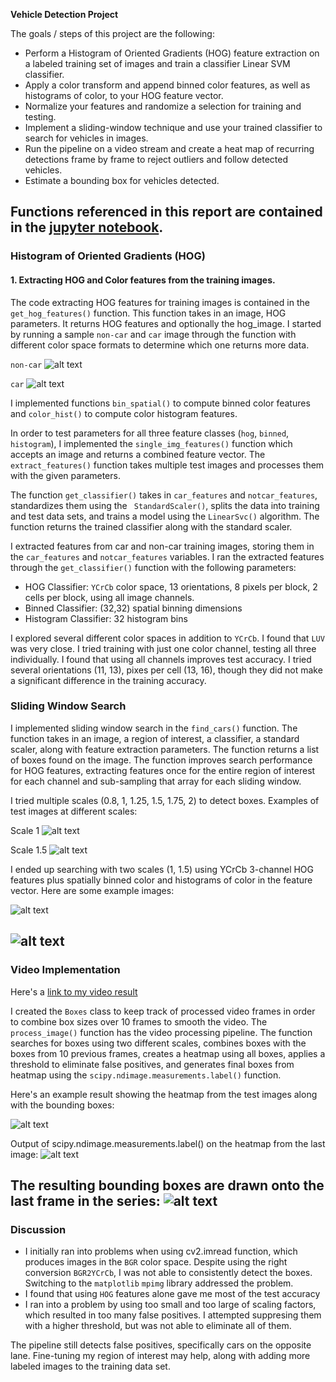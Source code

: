 **Vehicle Detection Project**

The goals / steps of this project are the following:

* Perform a Histogram of Oriented Gradients (HOG) feature extraction on a labeled training set of images and train a classifier Linear SVM classifier.
* Apply a color transform and append binned color features, as well as histograms of color, to your HOG feature vector.
* Normalize your features and randomize a selection for training and testing.
* Implement a sliding-window technique and use your trained classifier to search for vehicles in images.
* Run the pipeline on a video stream and create a heat map of recurring detections frame by frame to reject outliers and follow detected vehicles.
* Estimate a bounding box for vehicles detected.

[//]: # (Image References)
[image1]: ./media/non-car_hog_sample_colorspaces.png
[image2]: ./media/car_hog_sample_colorspaces.png
[image3]: ./media/boxes_scale_1.png
[image4]: ./media/boxes_scale_2.png
[image5]: ./media/final_boxes_1.png
[image6]: ./media/final_boxes_2.png
[image7]: ./media/heatmap_with_boxes.png
[image8]: ./media/label.png
[image9]: ./media/final_image_with_boxes.png
[video1]: ./output_videos/project_video.mp4

Functions referenced in this report are contained in the [jupyter notebook](project.ipynb).
---
### Histogram of Oriented Gradients (HOG)

#### 1. Extracting HOG and Color features from the training images.

The code extracting HOG features for training images is contained in the `get_hog_features()` function. This function takes in an image, HOG parameters. It returns HOG features and optionally the hog_image. I started by running a sample `non-car` and `car` image through the function with different color space formats to determine which one returns more data.

`non-car`
![alt text][image1]

`car`
![alt text][image2]

I implemented functions `bin_spatial()` to compute binned color features and `color_hist()` to compute color histogram features.

In order to test parameters for all three feature classes (`hog`, `binned`, `histogram`), I implemented the  `single_img_features()` function which accepts an image and returns a combined feature vector. The `extract_features()` function takes multiple test images and processes them with the given parameters.

The function `get_classifier()` takes in `car_features` and `notcar_features`, standardizes them using the ` StandardScaler()`, splits the data into training and test data sets, and trains a model using the `LinearSvc()` algorithm. The function returns the trained classifier along with the standard scaler.

I extracted features from car and non-car training images, storing them in the `car_features` and `notcar_features` variables. I ran the extracted features through the `get_classifier()` function with the following parameters:

* HOG Classifier: `YCrCb` color space, 13 orientations, 8 pixels per block, 2 cells per block, using all image channels.
* Binned Classifier: (32,32) spatial binning dimensions
* Histogram Classifier: 32 histogram bins


I explored several different color spaces in addition to `YCrCb`. I found that `LUV` was very close. I tried training with just one color channel, testing all three individually. I found that using all channels improves test accuracy. I tried several orientations (11, 13), pixes per cell (13, 16), though they did not make a significant difference in the training accuracy.

### Sliding Window Search
I implemented sliding window search in the `find_cars()` function. The function takes in an image, a region of interest, a classifier, a standard scaler, along with feature extraction parameters. The function returns a list of boxes found on the image. The function improves search performance for HOG features, extracting features once for the entire region of interest for each channel and sub-sampling that array for each sliding window.

I tried multiple scales (0.8, 1, 1.25, 1.5, 1.75, 2) to detect boxes. Examples of test images at different scales:

Scale 1
![alt text][image3]

Scale 1.5
![alt text][image4]


I ended up searching with two scales (1, 1.5) using YCrCb 3-channel HOG features plus spatially binned color and histograms of color in the feature vector.  Here are some example images:

![alt text][image5]

![alt text][image6]
---

### Video Implementation

Here's a [link to my video result](./output_videos/project_video.mp4)

I created the `Boxes` class to keep track of processed video frames in order to combine box sizes over 10 frames to smooth the video. The `process_image()` function has the video processing pipeline. The function searches for boxes using two different scales, combines boxes with the boxes from 10 previous frames, creates a heatmap using all boxes, applies a threshold to eliminate false positives, and generates final boxes from heatmap using the `scipy.ndimage.measurements.label()` function.

Here's an example result showing the heatmap from the test images along with the bounding boxes:

![alt text][image7]

Output of scipy.ndimage.measurements.label() on the heatmap from the last image:
![alt text][image8]

The resulting bounding boxes are drawn onto the last frame in the series:
![alt text][image9]
---

### Discussion
* I initially ran into problems when using cv2.imread function, which produces images in the `BGR` color space. Despite using the right conversion `BGR2YCrCb`, I was not able to consistently detect the boxes. Switching to the `matplotlib` `mpimg` library addressed the problem.
* I found that using `HOG` features alone gave me most of the test accuracy
* I ran into a problem by using too small and too large of scaling factors, which resulted in too many false positives. I attempted suppresing them with a higher threshold, but was not able to eliminate all of them.

The pipeline still detects false positives, specifically cars on the opposite lane. Fine-tuning my region of interest may help, along with adding more labeled images to the training data set.
